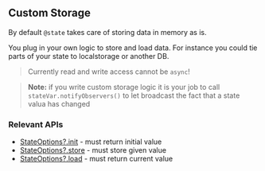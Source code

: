 ## Custom Storage

By default ```@state``` takes care of storing data in memory as is.

You plug in your own logic to store and load data.
For instance you could tie parts of your state to localstorage or another DB.

> Currently read and write access cannot be `async`!

<code-sample folder="samples/storage" style="height: 600px;"> </code-sample>

> **Note:** if you write custom storage logic it is your job to call ```stateVar.notifyObservers()```
> to let broadcast the fact that a state valua has changed

### Relevant APIs
* [StateOptions?.init](api/interfaces/StateOptions.html#init) - must return initial value
* [StateOptions?.store](api/interfaces/StateOptions.html#store) - must store given value
* [StateOptions?.load](api/interfaces/StateOptions.html#load) - must return current value
